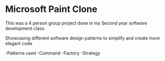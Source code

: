 
<h1> Microsoft Paint Clone </h1>

<p> This was a 4 person group project done in my Second year software development class. </p>

<p> Showcasing different software design patterns to simplify and create more elegant code </p>

 -Patterns used
  -Command
  -Factory
  -Strategy
